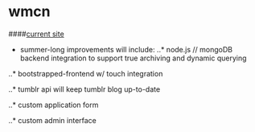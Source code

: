wmcn 
=====

####[current site](http://wmcn.tumblr.com)

* summer-long improvements will include:
..* node.js // mongoDB backend integration to support true archiving and dynamic querying

..* bootstrapped-frontend w/ touch integration

..* tumblr api will keep tumblr blog up-to-date

..* custom application form

..* custom admin interface

